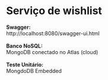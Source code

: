 <h1>Serviço de wishlist</h1>

<b>Swagger:</b></br>
http://localhost:8080/swagger-ui.html
</br>
</br>
<b>Banco NoSQL:</b></br>
MongoDB conectado no Atlas (cloud)
</br>
</br>
<b>Teste Unitário:</b></br>
MongdoDB Embedded
